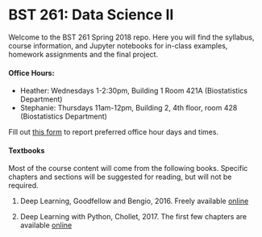 # BST 261: Data Science II

Welcome to the BST 261 Spring 2018 repo. Here you will find the syllabus, course information, and Jupyter notebooks for in-class examples, homework assignments and the final project.

#### Office Hours:
* Heather: Wednesdays 1-2:30pm, Building 1 Room 421A (Biostatistics Department)
* Stephanie: Thursdays 11am-12pm, Building 2, 4th floor, room 428 (Biostatistics Department)

Fill out [this form](https://docs.google.com/forms/d/e/1FAIpQLSdRiqeLyEBIg7PQLdq8dOlnf3xvim1hulOmFS6NMNJxTM-EZg/viewform?usp=sf_link) to report preferred office hour days and times.

#### Textbooks
Most of the course content will come from the following books. Specific chapters and sections will be suggested for reading, but will not be required.

1. Deep Learning, Goodfellow and Bengio, 2016.
Freely available [online](http://www.deeplearningbook.org/)

2. Deep Learning with Python, Chollet, 2017.
The first few chapters are available [online](https://www.manning.com/books/deep-learning-with-python)



